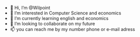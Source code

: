 - 👋 Hi, I’m @Wilpoint
- 👀 I’m interested in Computer Science and economics
- 🌱 I’m currently learning english and economics
- 💞️ I’m looking to collaborate on my future
- 📫 you can reach me by my number phone or e-mail adress

<!---
Wilpoint/Wilpoint is a ✨ special ✨ repository because its `README.md` (this file) appears on your GitHub profile.
You can click the Preview link to take a look at your changes.
--->
